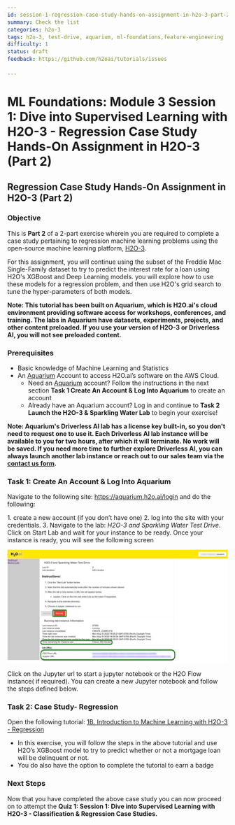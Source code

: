 ```yaml
---
id: session-1-regression-case-study-hands-on-assignment-in-h2o-3-part-2
summary: Check the list
categories: h2o-3
tags: h2o-3, test-drive, aquarium, ml-foundations,feature-engineering
difficulty: 1
status: draft
feedback: https://github.com/h2oai/tutorials/issues

---
```


# ML Foundations: Module 3 Session 1: Dive into Supervised Learning with H2O-3 - Regression Case Study Hands-On Assignment in H2O-3 (Part 2)

## Regression Case Study Hands-On Assignment in H2O-3 (Part 2)

### Objective

This is **Part 2** of a 2-part exercise wherein you are required to complete a case study pertaining to regression machine learning problems using the open-source machine learning platform, [H2O-3](https://www.h2o.ai/products/h2o/).

For this assignment, you will continue using the subset of the Freddie Mac Single-Family dataset to try to predict the interest rate for a loan using H2O's XGBoost and Deep Learning models. you will explore how to use these models for a regression problem, and then use H2O's grid search to tune the hyper-parameters of both models.
 
**Note: This tutorial has been built on Aquarium, which is H2O.ai's cloud environment providing software access for workshops, conferences, and training. The labs in Aquarium have datasets, experiments, projects, and other content preloaded. If you use your version of H2O-3 or Driverless AI, you will not see preloaded content.**
 
### Prerequisites

- Basic knowledge of Machine Learning and Statistics
- An [Aquarium](https://aquarium.h2o.ai/) Account to access H2O.ai’s software on the AWS Cloud. 
  - Need an [Aquarium](https://aquarium.h2o.ai/) account? Follow the instructions in the next section **Task 1 Create An Account & Log Into Aquarium** to create an account
  - Already have an Aquarium account? Log in and continue to **Task 2 Launch the H2O-3 & Sparkling Water Lab** to begin your exercise!
 
**Note: Aquarium's Driverless AI lab has a license key built-in, so you don't need to request one to use it. Each Driverless AI lab instance will be available to you for two hours, after which it will terminate. No work will be saved. If you need more time to further explore Driverless AI, you can always launch another lab instance or reach out to our sales team via the [contact us form](https://www.h2o.ai/company/contact/).**
 
### Task 1: Create An Account & Log Into Aquarium
 
Navigate to the following site: https://aquarium.h2o.ai/login and do the following: 

1\. create a new account (if you don’t have one) 
2\. log into the site with your credentials.
3\. Navigate to the lab: *H2O-3 and Sparkling Water Test Drive*. Click on Start Lab and wait for your instance to be ready. Once your instance is ready, you will see the following screen

![labs-urls](assets/labs-urls.jpg)

Click on the Jupyter url to start a jupyter notebook or the H2O Flow instance( if required). You can create a new Jupyter notebook and follow the steps defined below.


### Task 2: Case Study- Regression

Open the following tutorial: [1B. Introduction to Machine Learning with H2O-3 - Regression](https://training.h2o.ai/products/1b-introduction-to-machine-learning-with-h2o-3-regression)
 
- In this exercise, you will follow the steps in the above tutorial and use H2O’s XGBoost model to try to predict whether or not a mortgage loan will be delinquent or not.
- You do also have the option to complete the tutorial to earn a badge


### Next Steps

Now that you have completed the above case study you can now proceed on to attempt the **Quiz 1: Session 1: Dive into Supervised Learning with H2O-3 - Classification & Regression Case Studies.**


 

 
